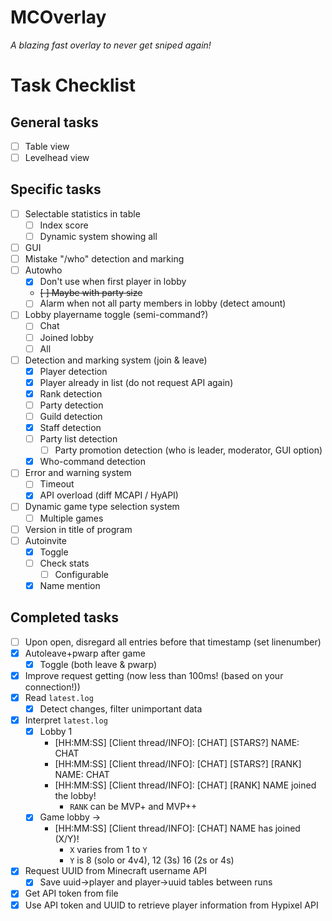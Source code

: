 # MCOverlay
*A blazing fast overlay to never get sniped again!*

# Task Checklist

## General tasks
- [ ] Table view
- [ ] Levelhead view

## Specific tasks
- [ ] Selectable statistics in table
	- [ ] Index score
	- [ ] Dynamic system showing all
- [ ] GUI
- [ ] Mistake "/who" detection and marking
- [ ] Autowho
	- [X] Don't use when first player in lobby
	- ~~[ ] Maybe with party size~~
	- [ ] Alarm when not all party members in lobby (detect amount)
- [ ] Lobby playername toggle (semi-command?)
	- [ ] Chat
	- [ ] Joined lobby
	- [ ] All
- [ ] Detection and marking system (join & leave)
	- [X] Player detection
	- [X] Player already in list (do not request API again)
	- [X] Rank detection
	- [ ] Party detection
	- [ ] Guild detection
	- [X] Staff detection
	- [ ] Party list detection
		- [ ] Party promotion detection (who is leader, moderator, GUI option)
	- [X] Who-command detection
- [ ] Error and warning system
	- [ ] Timeout
	- [X] API overload (diff MCAPI / HyAPI)
- [ ] Dynamic game type selection system
	- [ ] Multiple games
- [ ] Version in title of program
- [ ] Autoinvite
	- [X] Toggle
	- [ ] Check stats
		- [ ] Configurable
	- [X] Name mention

## Completed tasks
- [ ] Upon open, disregard all entries before that timestamp (set linenumber)
- [X] Autoleave+pwarp after game
	- [X] Toggle (both leave & pwarp)
- [X] Improve request getting (now less than 100ms! (based on your connection!))
- [x] Read `latest.log`
	- [x] Detect changes, filter unimportant data
- [x] Interpret `latest.log`
	- [x] Lobby 1
		- [HH:MM:SS] [Client thread/INFO]: [CHAT] [STARS?] NAME: CHAT
		- [HH:MM:SS] [Client thread/INFO]: [CHAT] [STARS?] [RANK] NAME: CHAT
		- [HH:MM:SS] [Client thread/INFO]: [CHAT] [RANK] NAME joined the lobby!
			- `RANK` can be MVP+ and MVP++
	- [x] Game lobby ->
		- [HH:MM:SS] [Client thread/INFO]: [CHAT] NAME has joined (X/Y)!
			- `X` varies from 1 to `Y`
			- `Y` is 8 (solo or 4v4), 12 (3s) 16 (2s or 4s)
- [x] Request UUID from Minecraft username API
	- [x] Save uuid->player and player->uuid tables between runs
- [x] Get API token from file
- [x] Use API token and UUID to retrieve player information from Hypixel API
